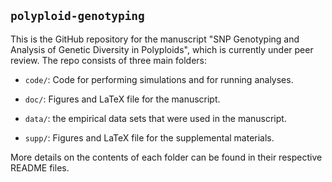 ## `polyploid-genotyping`

This is the GitHub repository for the manuscript "SNP Genotyping and Analysis of Genetic Diversity in Polyploids", which is currently under peer review. The repo consists of three main folders:

 - `code/`: Code for performing simulations and for running analyses.

 - `doc/`: Figures and LaTeX file for the manuscript.

 - `data/`: the empirical data sets that were used in the manuscript.

 - `supp/`: Figures and LaTeX file for the supplemental materials.


 More details on the contents of each folder can be found in their respective README files.
